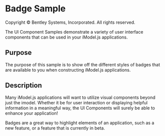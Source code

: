 # Badge Sample

Copyright © Bentley Systems, Incorporated. All rights reserved.

The UI Component Samples demonstrate a variety of user interface components that can be used in your iModel.js applications.

## Purpose

The purpose of this sample is to show off the different styles of badges that are available to you when constructing iModel.js applications.

## Description

Many iModel.js applications will want to utilize visual components beyond just the imodel. Whether it be for user interaction or displaying helpful information in a meaningful way, the UI Components will surely be able to enhance your application!

Badges are a great way to highlight elements of an application, such as a new feature, or a feature that is currently in beta.
